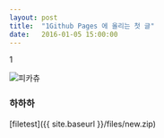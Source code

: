 ```yaml
---
layout: post
title:  "1Github Pages 에 올리는 첫 글"
date:   2016-01-05 15:00:00
---
```


1

![피카츄](https://cloud.githubusercontent.com/assets/13148217/11864129/64f7914e-a4dd-11e5-9116-59f57f1d8bcc.jpg)

### 하하하 

[filetest]({{ site.baseurl }}/files/new.zip)
